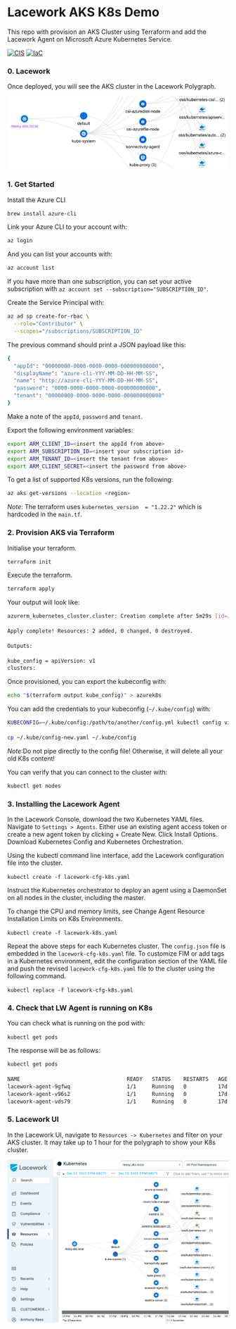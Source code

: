 # Lacework AKS K8s Demo
This repo with provision an AKS Cluster using Terraform and add the Lacework Agent on Microsoft Azure Kubernetes Service.
  
[![CIS](https://app.soluble.cloud/api/v1/public/badges/733ddd27-6da8-4c31-868b-bec81a68ef73.svg)](https://app.soluble.cloud/repos/details/github.com/anthonygrees/lw_aks_k8s_demo) [![IaC](https://app.soluble.cloud/api/v1/public/badges/0b471ba2-e283-4357-8067-d80961252c51.svg)](https://app.soluble.cloud/repos/details/github.com/anthonygrees/lw_aks_k8s_demo)
  
### 0. Lacework
Once deployed, you will see the AKS cluster in the Lacework Polygraph.  
  
![Lacework Poly](/images/aks_poly.png)

### 1. Get Started
Install the Azure CLI
```bash
brew install azure-cli
```
  
Link your Azure CLI to your account with:  
```bash
az login
```
  
And you can list your accounts with:  
```bash
az account list
```
If you have more than one subscription, you can set your active subscription with `az account set --subscription="SUBSCRIPTION_ID"`.
  
Create the Service Principal with:  
```bash
az ad sp create-for-rbac \
  --role="Contributor" \
  --scopes="/subscriptions/SUBSCRIPTION_ID"
```
  
The previous command should print a JSON payload like this:  
```bash
{
  "appId": "00000000-0000-0000-0000-000000000000",
  "displayName": "azure-cli-YYY-MM-DD-HH-MM-SS",
  "name": "http://azure-cli-YYY-MM-DD-HH-MM-SS",
  "password": "0000-0000-0000-0000-000000000000",
  "tenant": "00000000-0000-0000-0000-000000000000"
}
```
Make a note of the `appId`, `password` and `tenant`.  
  
Export the following environment variables:  
```bash
export ARM_CLIENT_ID=<insert the appId from above>
export ARM_SUBSCRIPTION_ID=<insert your subscription id>
export ARM_TENANT_ID=<insert the tenant from above>
export ARM_CLIENT_SECRET=<insert the password from above>
```
  
To get a list of supported K8s versions, run the following:
```bash
az aks get-versions --location <region>
```
*Note*: The terraform uses `kubernetes_version  = "1.22.2"` which is hardcoded in the `main.tf`.
  
### 2. Provision AKS via Terraform
Initialise your terraform.  
```bash
terraform init
```
  
Execute the terraform.  
```bash
terraform apply
```
  
Your output will look like:  
```bash
azurerm_kubernetes_cluster.cluster: Creation complete after 5m29s [id=/subscriptions/XXX-XXXXXX-XXXXXX-XXXXX-XXXXX/resourcegroups/reesy-aks-cluster/providers/Microsoft.ContainerService/managedClusters/reesy-aks]

Apply complete! Resources: 2 added, 0 changed, 0 destroyed.

Outputs:

kube_config = apiVersion: v1
clusters:
```

Once provisioned, you can export the kubeconfig with:  
```bash
echo "$(terraform output kube_config)" > azurek8s
```
  
You can add the credentials to your kubeconfig (`~/.kube/config`) with:  
```bash
KUBECONFIG=~/.kube/config:/path/to/another/config.yml kubectl config view --flatten > ~/.kube/config-new.yaml

cp ~/.kube/config-new.yaml ~/.kube/config
```
*Note*:Do not pipe directly to the config file! Otherwise, it will delete all your old K8s content!  
  
You can verify that you can connect to the cluster with:  
```bash
kubectl get nodes
```
  
### 3. Installing the Lacework Agent
In the Lacework Console, download the two Kubernetes YAML files. Navigate to `Settings > Agents`. Either use an existing agent access token or create a new agent token by clicking + Create New. Click Install Options. Download Kubernetes Config and Kubernetes Orchestration.  
  
Using the kubectl command line interface, add the Lacework configuration file into the cluster.  
  
`kubectl create -f lacework-cfg-k8s.yaml`  
  
Instruct the Kubernetes orchestrator to deploy an agent using a DaemonSet on all nodes in the cluster, including the master.  
  
To change the CPU and memory limits, see Change Agent Resource Installation Limits on K8s Environments.  
  
`kubectl create -f lacework-k8s.yaml`   
  
Repeat the above steps for each Kubernetes cluster. The `config.json` file is embedded in the `lacework-cfg-k8s.yaml` file. To customize FIM or add tags in a Kubernetes environment, edit the configuration section of the YAML file and push the revised `lacework-cfg-k8s.yaml` file to the cluster using the following command.  
  
`kubectl replace -f lacework-cfg-k8s.yaml`   
  
### 4. Check that LW Agent is running on K8s
You can check what is running on the pod with:   
  
`kubectl get pods`
  
The response will be as follows:
```bash
kubectl get pods  
  
NAME                                  READY   STATUS    RESTARTS   AGE  
lacework-agent-9gfwq                  1/1     Running   0          17d  
lacework-agent-v96s2                  1/1     Running   0          17d  
lacework-agent-vds79                  1/1     Running   0          17d  
```
  
### 5. Lacework UI
In the Lacework UI, navigate to `Resources -> Kubernetes` and filter on your AKS cluster.  It may take up to 1 hour for the polygraph to show your K8s cluster.  
  
![Lacework Poly](/images/aks_polygraph.png)
  
